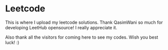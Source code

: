 # Leetcode

This is where I upload my leetcode solutions. Thank QasimWani so much for developing LeetHub opensource! I really appreciate it.

Also thank all the visitors for coming here to see my codes. Wish you best luck! :)

